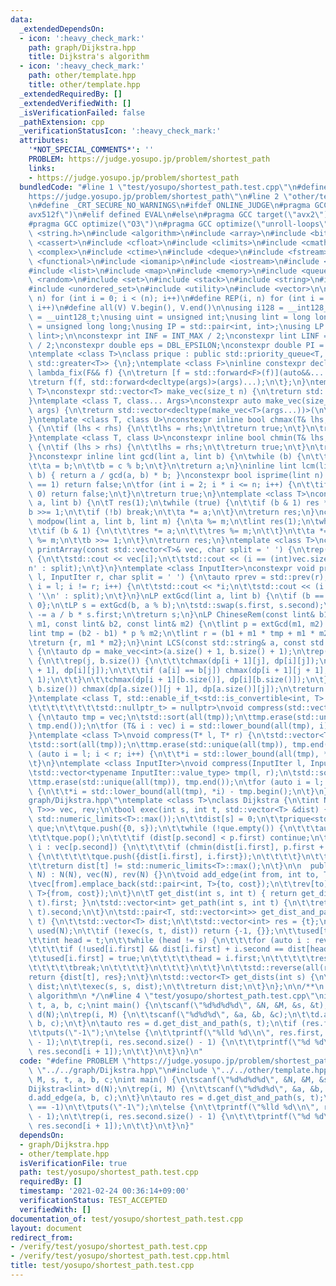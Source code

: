 ```yaml
---
data:
  _extendedDependsOn:
  - icon: ':heavy_check_mark:'
    path: graph/Dijkstra.hpp
    title: Dijkstra's algorithm
  - icon: ':heavy_check_mark:'
    path: other/template.hpp
    title: other/template.hpp
  _extendedRequiredBy: []
  _extendedVerifiedWith: []
  _isVerificationFailed: false
  _pathExtension: cpp
  _verificationStatusIcon: ':heavy_check_mark:'
  attributes:
    '*NOT_SPECIAL_COMMENTS*': ''
    PROBLEM: https://judge.yosupo.jp/problem/shortest_path
    links:
    - https://judge.yosupo.jp/problem/shortest_path
  bundledCode: "#line 1 \"test/yosupo/shortest_path.test.cpp\"\n#define PROBLEM \"\
    https://judge.yosupo.jp/problem/shortest_path\"\n#line 2 \"other/template.hpp\"\
    \n#define _CRT_SECURE_NO_WARNINGS\n#ifdef ONLINE_JUDGE\n#pragma GCC target(\"\
    avx512f\")\n#elif defined EVAL\n#else\n#pragma GCC target(\"avx2\")\n#endif\n\
    #pragma GCC optimize(\"O3\")\n#pragma GCC optimize(\"unroll-loops\")\n#include\
    \ <string.h>\n#include <algorithm>\n#include <array>\n#include <bitset>\n#include\
    \ <cassert>\n#include <cfloat>\n#include <climits>\n#include <cmath>\n#include\
    \ <complex>\n#include <ctime>\n#include <deque>\n#include <fstream>\n#include\
    \ <functional>\n#include <iomanip>\n#include <iostream>\n#include <iterator>\n\
    #include <list>\n#include <map>\n#include <memory>\n#include <queue>\n#include\
    \ <random>\n#include <set>\n#include <stack>\n#include <string>\n#include <unordered_map>\n\
    #include <unordered_set>\n#include <utility>\n#include <vector>\n\n#define rep(i,\
    \ n) for (int i = 0; i < (n); i++)\n#define REP(i, n) for (int i = 1; i <= (n);\
    \ i++)\n#define all(V) V.begin(), V.end()\n\nusing i128 = __int128_t;\nusing u128\
    \ = __uint128_t;\nusing uint = unsigned int;\nusing lint = long long;\nusing ulint\
    \ = unsigned long long;\nusing IP = std::pair<int, int>;\nusing LP = std::pair<lint,\
    \ lint>;\n\nconstexpr int INF = INT_MAX / 2;\nconstexpr lint LINF = LLONG_MAX\
    \ / 2;\nconstexpr double eps = DBL_EPSILON;\nconstexpr double PI = 3.141592653589793238462643383279;\n\
    \ntemplate <class T>\nclass prique : public std::priority_queue<T, std::vector<T>,\
    \ std::greater<T>> {\n};\ntemplate <class F>\ninline constexpr decltype(auto)\
    \ lambda_fix(F&& f) {\n\treturn [f = std::forward<F>(f)](auto&&... args) {\n\t\
    \treturn f(f, std::forward<decltype(args)>(args)...);\n\t};\n}\ntemplate <class\
    \ T>\nconstexpr std::vector<T> make_vec(size_t n) {\n\treturn std::vector<T>(n);\n\
    }\ntemplate <class T, class... Args>\nconstexpr auto make_vec(size_t n, Args&&...\
    \ args) {\n\treturn std::vector<decltype(make_vec<T>(args...))>(\n\t\tn, make_vec<T>(std::forward<Args>(args)...));\n\
    }\ntemplate <class T, class U>\nconstexpr inline bool chmax(T& lhs, const U& rhs)\
    \ {\n\tif (lhs < rhs) {\n\t\tlhs = rhs;\n\t\treturn true;\n\t}\n\treturn false;\n\
    }\ntemplate <class T, class U>\nconstexpr inline bool chmin(T& lhs, const U& rhs)\
    \ {\n\tif (lhs > rhs) {\n\t\tlhs = rhs;\n\t\treturn true;\n\t}\n\treturn false;\n\
    }\nconstexpr inline lint gcd(lint a, lint b) {\n\twhile (b) {\n\t\tlint c = a;\n\
    \t\ta = b;\n\t\tb = c % b;\n\t}\n\treturn a;\n}\ninline lint lcm(lint a, lint\
    \ b) { return a / gcd(a, b) * b; }\nconstexpr bool isprime(lint n) {\n\tif (n\
    \ == 1) return false;\n\tfor (int i = 2; i * i <= n; i++) {\n\t\tif (n % i ==\
    \ 0) return false;\n\t}\n\treturn true;\n}\ntemplate <class T>\nconstexpr T mypow(T\
    \ a, lint b) {\n\tT res(1);\n\twhile (true) {\n\t\tif (b & 1) res *= a;\n\t\t\
    b >>= 1;\n\t\tif (!b) break;\n\t\ta *= a;\n\t}\n\treturn res;\n}\nconstexpr lint\
    \ modpow(lint a, lint b, lint m) {\n\ta %= m;\n\tlint res(1);\n\twhile (b) {\n\
    \t\tif (b & 1) {\n\t\t\tres *= a;\n\t\t\tres %= m;\n\t\t}\n\t\ta *= a;\n\t\ta\
    \ %= m;\n\t\tb >>= 1;\n\t}\n\treturn res;\n}\ntemplate <class T>\nconstexpr void\
    \ printArray(const std::vector<T>& vec, char split = ' ') {\n\trep(i, vec.size())\
    \ {\n\t\tstd::cout << vec[i];\n\t\tstd::cout << (i == (int)vec.size() - 1 ? '\\\
    n' : split);\n\t}\n}\ntemplate <class InputIter>\nconstexpr void printArray(InputIter\
    \ l, InputIter r, char split = ' ') {\n\tauto rprev = std::prev(r);\n\tfor (auto\
    \ i = l; i != r; i++) {\n\t\tstd::cout << *i;\n\t\tstd::cout << (i == rprev ?\
    \ '\\n' : split);\n\t}\n}\nLP extGcd(lint a, lint b) {\n\tif (b == 0) return {1,\
    \ 0};\n\tLP s = extGcd(b, a % b);\n\tstd::swap(s.first, s.second);\n\ts.second\
    \ -= a / b * s.first;\n\treturn s;\n}\nLP ChineseRem(const lint& b1, const lint&\
    \ m1, const lint& b2, const lint& m2) {\n\tlint p = extGcd(m1, m2).first;\n\t\
    lint tmp = (b2 - b1) * p % m2;\n\tlint r = (b1 + m1 * tmp + m1 * m2) % (m1 * m2);\n\
    \treturn {r, m1 * m2};\n}\nint LCS(const std::string& a, const std::string& b)\
    \ {\n\tauto dp = make_vec<int>(a.size() + 1, b.size() + 1);\n\trep(i, a.size())\
    \ {\n\t\trep(j, b.size()) {\n\t\t\tchmax(dp[i + 1][j], dp[i][j]);\n\t\t\tchmax(dp[i][j\
    \ + 1], dp[i][j]);\n\t\t\tif (a[i] == b[j]) chmax(dp[i + 1][j + 1], dp[i][j] +\
    \ 1);\n\t\t}\n\t\tchmax(dp[i + 1][b.size()], dp[i][b.size()]);\n\t}\n\trep(j,\
    \ b.size()) chmax(dp[a.size()][j + 1], dp[a.size()][j]);\n\treturn dp[a.size()][b.size()];\n\
    }\ntemplate <class T, std::enable_if_t<std::is_convertible<int, T>::value,\n\t\
    \t\t\t\t\t\t\t\tstd::nullptr_t> = nullptr>\nvoid compress(std::vector<T>& vec)\
    \ {\n\tauto tmp = vec;\n\tstd::sort(all(tmp));\n\ttmp.erase(std::unique(all(tmp)),\
    \ tmp.end());\n\tfor (T& i : vec) i = std::lower_bound(all(tmp), i) - tmp.begin();\n\
    }\ntemplate <class T>\nvoid compress(T* l, T* r) {\n\tstd::vector<T> tmp(l, r);\n\
    \tstd::sort(all(tmp));\n\ttmp.erase(std::unique(all(tmp)), tmp.end());\n\tfor\
    \ (auto i = l; i < r; i++) {\n\t\t*i = std::lower_bound(all(tmp), *i) - tmp.begin();\n\
    \t}\n}\ntemplate <class InputIter>\nvoid compress(InputIter l, InputIter r) {\n\
    \tstd::vector<typename InputIter::value_type> tmp(l, r);\n\tstd::sort(all(tmp));\n\
    \ttmp.erase(std::unique(all(tmp)), tmp.end());\n\tfor (auto i = l; i < r; i++)\
    \ {\n\t\t*i = std::lower_bound(all(tmp), *i) - tmp.begin();\n\t}\n}\n#line 3 \"\
    graph/Dijkstra.hpp\"\ntemplate <class T>\nclass Dijkstra {\n\tint N;\n\tstd::vector<std::vector<std::pair<int,\
    \ T>>> vec, rev;\n\tbool exec(int s, int t, std::vector<T> &dist) {\n\t\tdist.assign(N,\
    \ std::numeric_limits<T>::max());\n\t\tdist[s] = 0;\n\t\tprique<std::pair<T, int>>\
    \ que;\n\t\tque.push({0, s});\n\t\twhile (!que.empty()) {\n\t\t\tauto p = que.top();\n\
    \t\t\tque.pop();\n\t\t\tif (dist[p.second] < p.first) continue;\n\t\t\tfor (auto\
    \ i : vec[p.second]) {\n\t\t\t\tif (chmin(dist[i.first], p.first + i.second))\
    \ {\n\t\t\t\t\tque.push({dist[i.first], i.first});\n\t\t\t\t}\n\t\t\t}\n\t\t}\n\
    \t\treturn dist[t] != std::numeric_limits<T>::max();\n\t}\n\n  public:\n\tDijkstra(int\
    \ N) : N(N), vec(N), rev(N) {}\n\tvoid add_edge(int from, int to, T cost) {\n\t\
    \tvec[from].emplace_back(std::pair<int, T>{to, cost});\n\t\trev[to].emplace_back(std::pair<int,\
    \ T>{from, cost});\n\t}\n\tT get_dist(int s, int t) { return get_dist_and_path(s,\
    \ t).first; }\n\tstd::vector<int> get_path(int s, int t) {\n\t\treturn get_dist_and_path(s,\
    \ t).second;\n\t}\n\tstd::pair<T, std::vector<int>> get_dist_and_path(int s, int\
    \ t) {\n\t\tstd::vector<T> dist;\n\t\tstd::vector<int> res = {t};\n\t\tstd::vector<bool>\
    \ used(N);\n\t\tif (!exec(s, t, dist)) return {-1, {}};\n\t\tused[t] = true;\n\
    \t\tint head = t;\n\t\twhile (head != s) {\n\t\t\tfor (auto i : rev[head]) {\n\
    \t\t\t\tif (!used[i.first] && dist[i.first] + i.second == dist[head]) {\n\t\t\t\
    \t\tused[i.first] = true;\n\t\t\t\t\thead = i.first;\n\t\t\t\t\tres.emplace_back(head);\n\
    \t\t\t\t\tbreak;\n\t\t\t\t}\n\t\t\t}\n\t\t}\n\t\tstd::reverse(all(res));\n\t\t\
    return {dist[t], res};\n\t}\n\tstd::vector<T> get_dists(int s) {\n\t\tstd::vector<T>\
    \ dist;\n\t\texec(s, s, dist);\n\t\treturn dist;\n\t}\n};\n\n/**\n * @title Dijkstra's\
    \ algorithm\n */\n#line 4 \"test/yosupo/shortest_path.test.cpp\"\nint N, M, s,\
    \ t, a, b, c;\nint main() {\n\tscanf(\"%d%d%d%d\", &N, &M, &s, &t);\n\tDijkstra<lint>\
    \ d(N);\n\trep(i, M) {\n\t\tscanf(\"%d%d%d\", &a, &b, &c);\n\t\td.add_edge(a,\
    \ b, c);\n\t}\n\tauto res = d.get_dist_and_path(s, t);\n\tif (res.first == -1)\n\
    \t\tputs(\"-1\");\n\telse {\n\t\tprintf(\"%lld %d\\n\", res.first, res.second.size()\
    \ - 1);\n\t\trep(i, res.second.size() - 1) {\n\t\t\tprintf(\"%d %d\\n\", res.second[i],\
    \ res.second[i + 1]);\n\t\t}\n\t}\n}\n"
  code: "#define PROBLEM \"https://judge.yosupo.jp/problem/shortest_path\"\n#include\
    \ \"../../graph/Dijkstra.hpp\"\n#include \"../../other/template.hpp\"\nint N,\
    \ M, s, t, a, b, c;\nint main() {\n\tscanf(\"%d%d%d%d\", &N, &M, &s, &t);\n\t\
    Dijkstra<lint> d(N);\n\trep(i, M) {\n\t\tscanf(\"%d%d%d\", &a, &b, &c);\n\t\t\
    d.add_edge(a, b, c);\n\t}\n\tauto res = d.get_dist_and_path(s, t);\n\tif (res.first\
    \ == -1)\n\t\tputs(\"-1\");\n\telse {\n\t\tprintf(\"%lld %d\\n\", res.first, res.second.size()\
    \ - 1);\n\t\trep(i, res.second.size() - 1) {\n\t\t\tprintf(\"%d %d\\n\", res.second[i],\
    \ res.second[i + 1]);\n\t\t}\n\t}\n}"
  dependsOn:
  - graph/Dijkstra.hpp
  - other/template.hpp
  isVerificationFile: true
  path: test/yosupo/shortest_path.test.cpp
  requiredBy: []
  timestamp: '2021-02-24 00:36:14+09:00'
  verificationStatus: TEST_ACCEPTED
  verifiedWith: []
documentation_of: test/yosupo/shortest_path.test.cpp
layout: document
redirect_from:
- /verify/test/yosupo/shortest_path.test.cpp
- /verify/test/yosupo/shortest_path.test.cpp.html
title: test/yosupo/shortest_path.test.cpp
---
```

